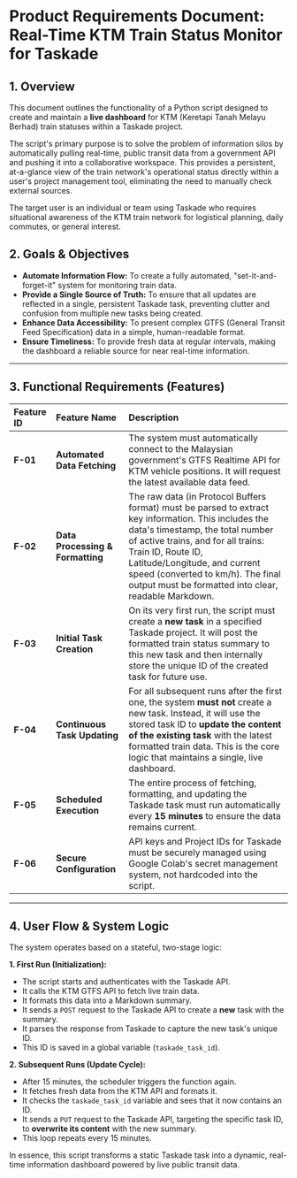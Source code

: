 

# **Product Requirements Document: Real-Time KTM Train Status Monitor for Taskade**

## **1. Overview**

This document outlines the functionality of a Python script designed to create and maintain a **live dashboard** for KTM (Keretapi Tanah Melayu Berhad) train statuses within a Taskade project.

The script's primary purpose is to solve the problem of information silos by automatically pulling real-time, public transit data from a government API and pushing it into a collaborative workspace. This provides a persistent, at-a-glance view of the train network's operational status directly within a user's project management tool, eliminating the need to manually check external sources.

The target user is an individual or team using Taskade who requires situational awareness of the KTM train network for logistical planning, daily commutes, or general interest.

## **2. Goals & Objectives**

* **Automate Information Flow:** To create a fully automated, "set-it-and-forget-it" system for monitoring train data.
* **Provide a Single Source of Truth:** To ensure that all updates are reflected in a single, persistent Taskade task, preventing clutter and confusion from multiple new tasks being created.
* **Enhance Data Accessibility:** To present complex GTFS (General Transit Feed Specification) data in a simple, human-readable format.
* **Ensure Timeliness:** To provide fresh data at regular intervals, making the dashboard a reliable source for near real-time information.

---

## **3. Functional Requirements (Features)**

| Feature ID | Feature Name | Description |
| :--- | :--- | :--- |
| **F-01** | **Automated Data Fetching** | The system must automatically connect to the Malaysian government's GTFS Realtime API for KTM vehicle positions. It will request the latest available data feed. |
| **F-02** | **Data Processing & Formatting** | The raw data (in Protocol Buffers format) must be parsed to extract key information. This includes the data's timestamp, the total number of active trains, and for all trains: Train ID, Route ID, Latitude/Longitude, and current speed (converted to km/h). The final output must be formatted into clear, readable Markdown. |
| **F-03** | **Initial Task Creation** | On its very first run, the script must create a **new task** in a specified Taskade project. It will post the formatted train status summary to this new task and then internally store the unique ID of the created task for future use. |
| **F-04** | **Continuous Task Updating** | For all subsequent runs after the first one, the system **must not** create a new task. Instead, it will use the stored task ID to **update the content of the existing task** with the latest formatted train data. This is the core logic that maintains a single, live dashboard. |
| **F-05** | **Scheduled Execution** | The entire process of fetching, formatting, and updating the Taskade task must run automatically every **15 minutes** to ensure the data remains current. |
| **F-06** | **Secure Configuration** | API keys and Project IDs for Taskade must be securely managed using Google Colab's secret management system, not hardcoded into the script. |

---

## **4. User Flow & System Logic**

The system operates based on a stateful, two-stage logic:

**1. First Run (Initialization):**
* The script starts and authenticates with the Taskade API.
* It calls the KTM GTFS API to fetch live train data.
* It formats this data into a Markdown summary.
* It sends a `POST` request to the Taskade API to create a **new** task with the summary.
* It parses the response from Taskade to capture the new task's unique ID.
* This ID is saved in a global variable (`taskade_task_id`).

**2. Subsequent Runs (Update Cycle):**
* After 15 minutes, the scheduler triggers the function again.
* It fetches fresh data from the KTM API and formats it.
* It checks the `taskade_task_id` variable and sees that it now contains an ID.
* It sends a `PUT` request to the Taskade API, targeting the specific task ID, to **overwrite its content** with the new summary.
* This loop repeats every 15 minutes.

In essence, this script transforms a static Taskade task into a dynamic, real-time information dashboard powered by live public transit data.